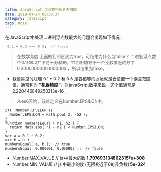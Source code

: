 ```yaml
---
title: JavaScript 浮点数判断是否相同
date: 2019-09-24 08:38:37
category: javaScipt
tags: note
---
```


在JavaScript中处理二进制浮点数最大的问题会出现如下情况：
```javaScript
 0.1 + 0.2 === 0.3;  // false
```
<!--more-->
>在数学角度 上面的判断应该为true，可结果为什么为false？
二进制浮点数中0.1和0.2并不是十分精确，它们相加等于一个比较接近的数字 0.30000000000000004 ，所以结果为false。

* 我最常见的处理 0.1 + 0.2 和  0.3 是否相等的方法就是去设置一个误差范围值，通常称为 **”机器精度“**，对javaScript数字来说，这个值通常是 2.220446049250313e-16 。
>从es6开始，该值定义在Number.EPSILON中。
```
if( !Number.EPSILON ){
  Number.EPSILON = Math.pow( 2, -52 );
}
function numbersEqual ( n1, n2 ) {
  return Math.abs( n1 - n2 ) < Number.EPSILON;
}
var a = 0.1 + 0.2;
var b = 0.3
numbersEqual( a, b );  // true 
numbersEqual( 0.000001, 0.000002 );  // false
```
- Number.MAX_VALUE  // js 中最大的数    **1.7976931348623157e+308**
- Number.MIN_VALUE  // js 中最小的数 (无限接近于0的非负数)  **5e-324**
